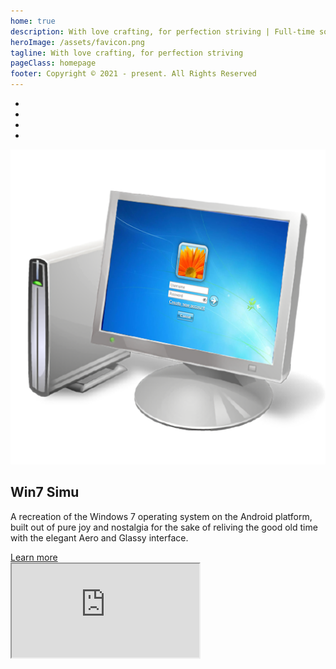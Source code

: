 ```yaml
---
home: true
description: With love crafting, for perfection striving | Full-time software developer, free-time app maker | Creator of Win7 Simu and other silly apps
heroImage: /assets/favicon.png
tagline: With love crafting, for perfection striving
pageClass: homepage
footer: Copyright © 2021 - present. All Rights Reserved
---
```


<ul class="link-buttons">
  <li><link-button id="github" /></li>
  <li><link-button id="google" /></li>
  <li><link-button id="youtube" /></li>
  <li><link-button id="twitter" /></li>
</ul>

<home-section layout="flex">
  <img src="/assets/win7simu-logo.png" alt="win7 simu">
  <article>
    <h1>Win7 Simu</h1>
    <p>A recreation of the Windows 7 operating system on the Android platform,
    built out of pure joy and nostalgia for the sake of reliving the good old time
    with the elegant Aero and Glassy interface.</p>
    <div>
      <a href="/win7simu/about.html">Learn more</a>
    </div>
  </article>
</home-section>

<home-section layout="flex right">
  <div class="preview">
    <iframe title="Brick 1100 Preview" src="https://brick1100.visnalize.com" />
  </div>
  <article>
    <h1>Brick 1100</h1>
    <p>A simulation of the Nokia 1100 mobile phone, the best-selling mobile phone of all time worldwide.
    The simulation aims to bring the users back to the simpler time with the fundamental graphics
    and features from one of the most durable phones.</p>
    <div>
      <a href="/brick1100/about.html">Learn more</a>
    </div>
  </article>
</home-section>

<google-ads />
